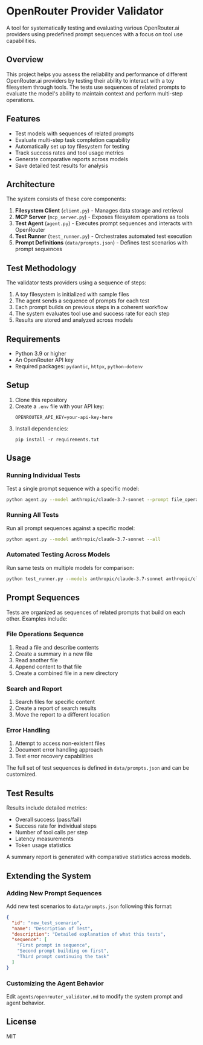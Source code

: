 # OpenRouter Provider Validator

A tool for systematically testing and evaluating various OpenRouter.ai providers using predefined prompt sequences with a focus on tool use capabilities.

## Overview

This project helps you assess the reliability and performance of different OpenRouter.ai providers by testing their ability to interact with a toy filesystem through tools. The tests use sequences of related prompts to evaluate the model's ability to maintain context and perform multi-step operations.

## Features

- Test models with sequences of related prompts
- Evaluate multi-step task completion capability
- Automatically set up toy filesystem for testing
- Track success rates and tool usage metrics
- Generate comparative reports across models
- Save detailed test results for analysis

## Architecture

The system consists of these core components:

1. **Filesystem Client** (`client.py`) - Manages data storage and retrieval
2. **MCP Server** (`mcp_server.py`) - Exposes filesystem operations as tools
3. **Test Agent** (`agent.py`) - Executes prompt sequences and interacts with OpenRouter
4. **Test Runner** (`test_runner.py`) - Orchestrates automated test execution
5. **Prompt Definitions** (`data/prompts.json`) - Defines test scenarios with prompt sequences

## Test Methodology

The validator tests providers using a sequence of steps:

1. A toy filesystem is initialized with sample files
2. The agent sends a sequence of prompts for each test
3. Each prompt builds on previous steps in a coherent workflow
4. The system evaluates tool use and success rate for each step
5. Results are stored and analyzed across models

## Requirements

- Python 3.9 or higher
- An OpenRouter API key
- Required packages: `pydantic`, `httpx`, `python-dotenv`

## Setup

1. Clone this repository
2. Create a `.env` file with your API key:
   ```
   OPENROUTER_API_KEY=your-api-key-here
   ```
3. Install dependencies:
   ```
   pip install -r requirements.txt
   ```

## Usage

### Running Individual Tests

Test a single prompt sequence with a specific model:

```bash
python agent.py --model anthropic/claude-3.7-sonnet --prompt file_operations_sequence
```

### Running All Tests

Run all prompt sequences against a specific model:

```bash
python agent.py --model anthropic/claude-3.7-sonnet --all
```

### Automated Testing Across Models

Run same tests on multiple models for comparison:

```bash
python test_runner.py --models anthropic/claude-3.7-sonnet anthropic/claude-3.7-haiku
```

## Prompt Sequences

Tests are organized as sequences of related prompts that build on each other. Examples include:

### File Operations Sequence
1. Read a file and describe contents
2. Create a summary in a new file
3. Read another file
4. Append content to that file
5. Create a combined file in a new directory

### Search and Report
1. Search files for specific content
2. Create a report of search results
3. Move the report to a different location

### Error Handling
1. Attempt to access non-existent files
2. Document error handling approach
3. Test error recovery capabilities

The full set of test sequences is defined in `data/prompts.json` and can be customized.

## Test Results

Results include detailed metrics:

- Overall success (pass/fail)
- Success rate for individual steps
- Number of tool calls per step
- Latency measurements
- Token usage statistics

A summary report is generated with comparative statistics across models.

## Extending the System

### Adding New Prompt Sequences

Add new test scenarios to `data/prompts.json` following this format:

```json
{
  "id": "new_test_scenario",
  "name": "Description of Test",
  "description": "Detailed explanation of what this tests",
  "sequence": [
    "First prompt in sequence",
    "Second prompt building on first",
    "Third prompt continuing the task"  
  ]
}
```

### Customizing the Agent Behavior

Edit `agents/openrouter_validator.md` to modify the system prompt and agent behavior.

## License

MIT
